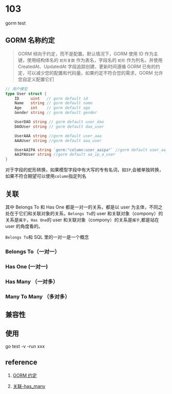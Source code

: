 # 103

gorm test

## GORM 名称约定

> GORM 倾向于约定，而不是配置。默认情况下，GORM 使用 ID 作为主键，使用结构体名的 `蛇形复数` 作为表名，字段名的 `蛇形` 作为列名，并使用 CreatedAt、UpdatedAt 字段追踪创建、更新时间遵循 GORM 已有的约定，可以减少您的配置和代码量。如果约定不符合您的需求，GORM 允许您自定义配置它们

```go
// 用户模型
type User struct {
	ID     uint   // gorm default id
	Name   string // gorm default name
	Age    int    // gorm default age
	Gender string // gorm default gender

	UserDAO string // gorm default user_dao
	DAOUser string // gorm default dao_user

	UserAAA string //gorm default user_aaa
	AAAUser string //gorm default aaa_user

	UserAAIPA string `gorm:"column:user_aaipa"` //gorm default user_aa_ip_a, change to user_aaipa through column
	AAIPAUser string //gorm default aa_ip_a_user
}
```

对于字段的蛇形转换，如果模型字段中有大写的专有名词，如`IP`,会被单独转换，如果不符合期望可以使用`column`指定列名

## 关联

其中 Belongs To 和 Has One 都是一对一的关系，都是以 user 为主体，不同之处在于它们和关联对象的关系，`Belongs To`的 user 和关联对象（compony）的关系是`属于`，`Has One`的 user 和关联对象（compony）的关系是`属于`,都是站在 user 的角度看的。

`Belongs To`和 SQL 里的一对一是一个概念

### Belongs To（一对一）

### Has One (一对一)

### Has Many （一对多）

### Many To Many （多对多）



## 兼容性



## 使用

go test -v -run xxx

## reference

1. [GORM 约定](https://gorm.io/zh_CN/docs/conventions.html)

2. [关联-has_many](https://gorm.io/zh_CN/docs/has_many.html)
